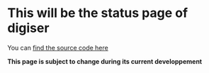 # This will be the status page of digiser

You can [find the source code here](https://github.com/bruhnicorn/status.digiser.fr)

**This page is subject to change during its current developpement**
